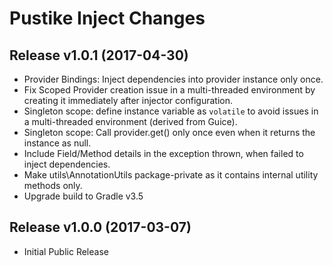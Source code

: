 Pustike Inject Changes
======================

Release v1.0.1 (2017-04-30)
--------------------------
* Provider Bindings: Inject dependencies into provider instance only once.
* Fix Scoped Provider creation issue in a multi-threaded environment by creating it immediately after injector configuration.
* Singleton scope: define instance variable as ```volatile``` to avoid issues in a multi-threaded environment (derived from Guice).
* Singleton scope: Call provider.get() only once even when it returns the instance as null.
* Include Field/Method details in the exception thrown, when failed to inject dependencies.
* Make utils\AnnotationUtils package-private as it contains internal utility methods only.
* Upgrade build to Gradle v3.5

Release v1.0.0 (2017-03-07)
--------------------------
* Initial Public Release
